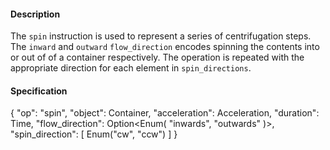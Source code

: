 #### **Description**
The `spin` instruction is used to represent a series of centrifugation steps.
The `inward` and `outward` `flow_direction` encodes spinning the contents into or out of of a container respectively.
The operation is repeated with the appropriate direction for each element in `spin_directions`.

#### **Specification**
{
  "op": "spin",
  "object": Container,
  "acceleration": Acceleration,
  "duration": Time,
  "flow_direction": Option<Enum(
    "inwards",
    "outwards"
  )>,
  "spin_direction": [
    Enum("cw", "ccw")
  ]
}
